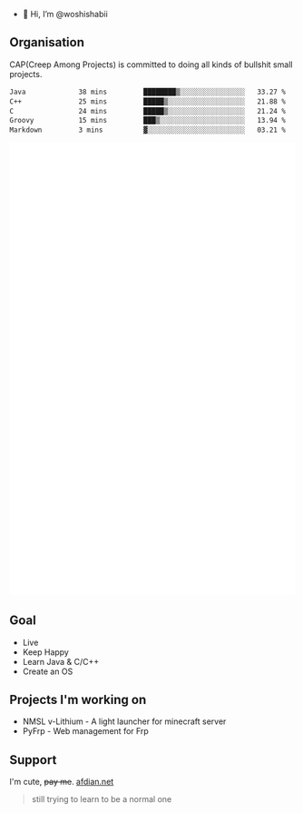- 👋 Hi, I’m @woshishabii

## Organisation

CAP(Creep Among Projects) is committed to doing all kinds of bullshit small projects.

<!--START_SECTION:waka-->

```txt
Java             38 mins         ████████▒░░░░░░░░░░░░░░░░   33.27 %
C++              25 mins         █████▒░░░░░░░░░░░░░░░░░░░   21.88 %
C                24 mins         █████▒░░░░░░░░░░░░░░░░░░░   21.24 %
Groovy           15 mins         ███▒░░░░░░░░░░░░░░░░░░░░░   13.94 %
Markdown         3 mins          ▓░░░░░░░░░░░░░░░░░░░░░░░░   03.21 %
```

<!--END_SECTION:waka-->

![card](https://github.com/woshishabii/netease-cloud-music-card/blob/main/card.svg)

## Goal
- Live
- Keep Happy
- Learn Java & C/C++
- Create an OS

## Projects I'm working on

- NMSL v-Lithium - A light launcher for minecraft server
- PyFrp - Web management for Frp


## Support
I'm cute, ~~pay me~~.
[afdian.net](https://afdian.net/a/woshishabi)

> still trying to learn to be a normal one

<!---
woshishabii/woshishabii is a ✨ special ✨ repository because its `README.md` (this file) appears on your GitHub profile.
You can click the Preview link to take a look at your changes.
--->
